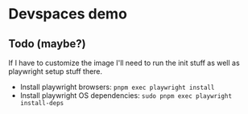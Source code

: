 # Devspaces demo

## Todo (maybe?)

If I have to customize the image I'll need to run the init stuff as well as playwright setup stuff there.

* Install playwright browsers: `pnpm exec playwright install`
* Install playwright OS dependencies: `sudo pnpm exec playwright install-deps`